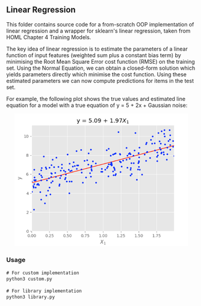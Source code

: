 ## Linear Regression

This folder contains source code for a from-scratch OOP implementation of linear regression and a wrapper for sklearn's linear regression, taken from HOML Chapter 4 Training Models.

The key idea of linear regression is to estimate the parameters of a linear function of input features (weighted sum plus a constant bias term) by minimising the Root Mean Square Error cost function (RMSE) on the training set. Using the Normal Equation, we can obtain a closed-form solution which yields parameters directly which minimise the cost function. Using these estimated parameters we can now compute predictions for items in the test set.

For example, the following plot shows the true values and estimated line equation for a model with a true equation of y = 5 + 2x + Gaussian noise:

<p align="center">
  <img width="460" src="./images/lin-reg.png" alt="linear-regression-output">
</p>

### Usage
```
# For custom implementation
python3 custom.py

# For library implementation
python3 library.py
```
